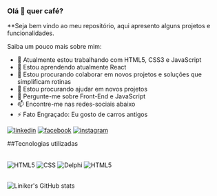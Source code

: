 ### Olá 👋 quer café?


**Seja bem vindo ao meu repositório, aqui apresento alguns projetos e funcionalidades.

Saiba um pouco mais sobre mim:

- 🔭 Atualmente estou trabalhando com HTML5, CSS3 e JavaScript
- 🌱 Estou aprendendo atualmente React
- 👯 Estou procurando colaborar em novos projetos e soluções que simplificam rotinas
- 🤔 Estou procurando ajudar em novos projetos 
- 💬 Pergunte-me sobre Front-End e JavaScript
- 📫 Encontre-me nas redes-sociais abaixo
- ⚡ Fato Engraçado: Eu gosto de carros antigos 

[![linkedin](https://img.shields.io/badge/LinkedIn-0077B5?style=for-the-badge&logo=linkedin&logoColor=white)](https://www.linkedin.com/in/linikerS)
[![facebook](https://img.shields.io/badge/Facebook-1877F2?style=for-the-badge&logo=facebook&logoColor=white)](https://www.facebook.com/linikers)
[![instagram](https://img.shields.io/badge/Instagram-E4405F?style=for-the-badge&logo=instagram&logoColor=white)](https://www.instagram.com/linikers/)

##Tecnologias utilizadas
<div style = "display: inline_block"><br>
  <img align = "center" alt = "HTML5" src = "https://img.shields.io/badge/HTML-239120?style=for-the-badge&logo=html5&logoColor=white">
  <img align = "center" alt = "CSS" src = "https://img.shields.io/badge/CSS-239120?&style=for-the-badge&logo=css3&logoColor=white">
  <img align = "center" alt = "Delphi" src = "https://img.shields.io/badge/Delphi_RAD_Studio-B22222?style=for-the-badge&logo=delphi&logoColor=white">
  <img align = "center" alt = "HTML5" src = "https://img.shields.io/badge/JavaScript-323330?style=for-the-badge&logo=javascript&logoColor=F7DF1E">
  <br>
  <br>
</div>

![Liniker's GitHub stats](https://github-readme-stats.vercel.app/api?username=linikers&show_icons=true&theme=merko)

